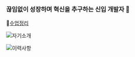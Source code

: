 ### 끊임없이 성장하며 혁신을 추구하는 신입 개발자 👋

🌱[수업정리](https://intelligent-mulberry-bed.notion.site/Coding-7bb6ee646d344b2e8fd066fa12feedbf?pvs=4)

![자기소개](https://github.com/silver159/silver159/assets/125272016/a6dc69fd-a0c3-4832-9172-ef453111b423)


![이력사항](https://github.com/silver159/silver159/assets/125272016/24bff946-a385-434f-8710-4993db9c5d9c)


<!--
**silver159/silver159** is a ✨ _special_ ✨ repository because its `README.md` (this file) appears on your GitHub profile.

Here are some ideas to get you started:

- 🔭 I’m currently working on ...
- 🌱 I’m currently learning ...
- 👯 I’m looking to collaborate on ...
- 🤔 I’m looking for help with ...
- 💬 Ask me about ...
- 📫 How to reach me: ...
- 😄 Pronouns: ...
- ⚡ Fun fact: ...
-->
